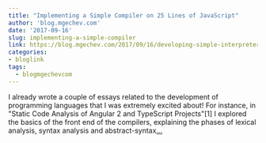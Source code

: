 ```yaml
---
title: "Implementing a Simple Compiler on 25 Lines of JavaScript"
author: 'blog.mgechev.com'
date: '2017-09-16'
slug: implementing-a-simple-compiler
link: https://blog.mgechev.com/2017/09/16/developing-simple-interpreter-transpiler-compiler-tutorial/
categories:
- bloglink
tags:
  - blogmgechevcom
---
```


I already wrote a couple of essays related to the development of programming languages that I was extremely excited about! For instance, in "Static Code Analysis of Angular 2 and TypeScript Projects"[1] I explored the basics of the front end of the compilers, explaining the phases of lexical analysis, syntax analysis and abstract-syntax[... <i class="fas fa-external-link-alt"></i>](https://blog.mgechev.com/2017/09/16/developing-simple-interpreter-transpiler-compiler-tutorial/)

